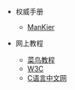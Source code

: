
* 权威手册
    * [ManKier](https://www.mankier.com/)

* 网上教程
    * [菜鸟教程](https://www.runoob.com/linux/linux-command-manual.html)
    * [W3C](https://www.w3cschool.cn/linux/linux-shell.html)
    * [C语言中文网](http://c.biancheng.net/cpp/shell/)